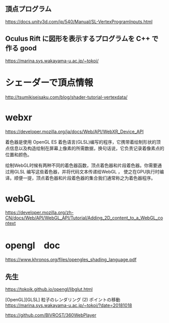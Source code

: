 ## 頂点プログラム
https://docs.unity3d.com/jp/540/Manual/SL-VertexProgramInputs.html


## Oculus Rift に図形を表示するプログラムを C++ で作る good
https://marina.sys.wakayama-u.ac.jp/~tokoi/

# シェーダーで頂点情報
http://tsumikiseisaku.com/blog/shader-tutorial-vertexdata/

# webxr
https://developer.mozilla.org/ja/docs/Web/API/WebXR_Device_API

着色器是使用 OpenGL ES 着色语言(GLSL)编写的程序，它携带着绘制形状的顶点信息以及构造绘制在屏幕上像素的所需数据，换句话说，它负责记录着像素点的位置和颜色。

绘制WebGL时候有两种不同的着色器函数，顶点着色器和片段着色器。你需要通过用GLSL 编写这些着色器，并将代码文本传递给WebGL ， 使之在GPU执行时编译。顺便一提，顶点着色器和片段着色器的集合我们通常称之为着色器程序。
# webGL
https://developer.mozilla.org/zh-CN/docs/Web/API/WebGL_API/Tutorial/Adding_2D_content_to_a_WebGL_context

# opengl　doc
https://www.khronos.org/files/opengles_shading_language.pdf

## 先生
https://tokoik.github.io/opengl/libglut.html

[OpenGL][GLSL] 粒子のレンダリング (2) ポイントの移動
https://marina.sys.wakayama-u.ac.jp/~tokoi/?date=20181018

https://github.com/BIVROST/360WebPlayer
